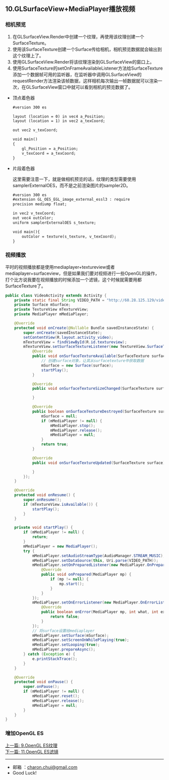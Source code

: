 ## 10.GLSurfaceView+MediaPlayer播放视频

### 相机预览

1. 在GLSurfaceView.Render中创建一个纹理，再使用该纹理创建一个SurfaceTexture。
2. 使用该SurfaceTexture创建一个Surface传给相机，相机预览数据就会输出到这个纹理上了。
3. 使用GLSurfaceView.Render将该纹理渲染到GLSurfaceView的窗口上。
4. 使用SurfaceTexture的setOnFrameAvailableListener方法给SurfaceTexture添加一个数据帧可用的监听器，在监听器中调用GLSurfaceView的requestRender方法渲染该帧数据，这样相机每次输出一帧数据就可以渲染一次，在GLSurfaceView窗口中就可以看到相机的预览数据了。

- 顶点着色器

  ```xml
  #version 300 es
  
  layout (location = 0) in vec4 a_Position;
  layout (location = 1) in vec2 a_texCoord;
  
  out vec2 v_texCoord;
  
  void main()
  {
      gl_Position = a_Position;
      v_texCoord = a_texCoord;
  }
  ```

- 片段着色器

  这里需要注意一下，就是做相机预览的话，纹理的类型需要使用samplerExternalOES，而不是之前渲染图片的sampler2D。

  ```xml
  #version 300 es
  #extension GL_OES_EGL_image_external_essl3 : require
  precision mediump float;
  
  in vec2 v_texCoord;
  out vec4 outColor;
  uniform samplerExternalOES s_texture;
  
  void main(){
      outColor = texture(s_texture, v_texCoord);
  }
  ```

  







### 视频播放

平时的视频播放都是使用mediaplayer+textureview或者mediaplayer+surfaceview，但是如果我们要对视频进行一些OpenGL的操作，打个比方说我要在视频播放的时候添加一个滤镜，这个时候就需要用都SurfaceTexture了。

```java
public class VideoActivity extends Activity {
    private static final String VIDEO_PATH = "http://60.28.125.129/video19.ifeng.com/video06/2012/04/11/629da9ec-60d4-4814-a940-997e6487804a.mp4";
    private Surface mSurface;
    private TextureView mTextureView;
    private MediaPlayer mMediaPlayer;

    @Override
    protected void onCreate(@Nullable Bundle savedInstanceState) {
        super.onCreate(savedInstanceState);
        setContentView(R.layout.activity_video);
        mTextureView = findViewById(R.id.textureview);
        mTextureView.setSurfaceTextureListener(new TextureView.SurfaceTextureListener() {
            @Override
            public void onSurfaceTextureAvailable(SurfaceTexture surface, int width, int height) {
                // 创建surface对象，让其从surfacetexture中获取数据
                mSurface = new Surface(surface);
                startPlay();
            }

            @Override
            public void onSurfaceTextureSizeChanged(SurfaceTexture surface, int width, int height) {

            }

            @Override
            public boolean onSurfaceTextureDestroyed(SurfaceTexture surface) {
                mSurface = null;
                if (mMediaPlayer != null) {
                    mMediaPlayer.stop();
                    mMediaPlayer.release();
                    mMediaPlayer = null;
                }
                return true;
            }

            @Override
            public void onSurfaceTextureUpdated(SurfaceTexture surface) {

            }
        });
    }

    @Override
    protected void onResume() {
        super.onResume();
        if (mTextureView.isAvailable()) {
            startPlay();
        }
    }

    private void startPlay() {
        if (mMediaPlayer != null) {
            return;
        }
        mMediaPlayer = new MediaPlayer();
        try {
            mMediaPlayer.setAudioStreamType(AudioManager.STREAM_MUSIC);
            mMediaPlayer.setDataSource(this, Uri.parse(VIDEO_PATH));
            mMediaPlayer.setOnPreparedListener(new MediaPlayer.OnPreparedListener() {
                @Override
                public void onPrepared(MediaPlayer mp) {
                    if (mp != null) {
                        mp.start();
                    }
                }
            });
            mMediaPlayer.setOnErrorListener(new MediaPlayer.OnErrorListener() {
                @Override
                public boolean onError(MediaPlayer mp, int what, int extra) {
                    return false;
                }
            });
            // 将surface设置给mediaplayer
            mMediaPlayer.setSurface(mSurface);
            mMediaPlayer.setScreenOnWhilePlaying(true);
            mMediaPlayer.setLooping(true);
            mMediaPlayer.prepareAsync();
        } catch (Exception e) {
            e.printStackTrace();
        }
    }

    @Override
    protected void onPause() {
        super.onPause();
        if (mMediaPlayer != null) {
            mMediaPlayer.reset();
            mMediaPlayer.release();
            mMediaPlayer = null;
        }
    }
}
```



### 增加OpenGL ES








[上一篇: 9.OpenGL ES纹理](https://github.com/CharonChui/AndroidNote/blob/master/VideoDevelopment/OpenGL/9.OpenGL%20ES%E7%BA%B9%E7%90%86.md)        
[下一篇: 11.OpenGL ES滤镜](https://github.com/CharonChui/AndroidNote/blob/master/VideoDevelopment/OpenGL/11.OpenGL%20ES%E6%BB%A4%E9%95%9C.md)

---

- 邮箱 ：charon.chui@gmail.com  
- Good Luck! 











